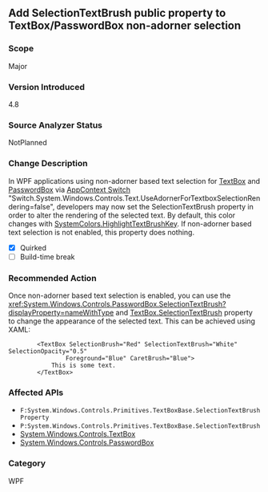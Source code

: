 ## Add SelectionTextBrush public property to TextBox/PasswordBox non-adorner selection

### Scope
Major

### Version Introduced
4.8

### Source Analyzer Status
NotPlanned

### Change Description
In WPF applications using non-adorner based text selection for [TextBox](xref:System.Windows.Controls.TextBox) and [PasswordBox](xref:System.Windows.Controls.PasswordBox)  via [AppContext Switch](https://docs.microsoft.com/dotnet/framework/configure-apps/file-schema/runtime/appcontextswitchoverrides-element) "Switch.System.Windows.Controls.Text.UseAdornerForTextboxSelectionRendering=false", developers may now set the SelectionTextBrush property in order to alter the rendering of the selected text.  By default, this color changes with [SystemColors.HighlightTextBrushKey](xref:System.Windows.SystemColors.HighlightTextBrushKey).  If non-adorner based text selection is not enabled, this property does nothing.

- [x] Quirked
- [ ] Build-time break

### Recommended Action
Once non-adorner based text selection is enabled, you can use the <xref:System.Windows.Controls.PasswordBox.SelectionTextBrush?displayProperty=nameWithType> and [TextBox.SelectionTextBrush](xref:System.Windows.Controls.Primitives.TextBoxBase.SelectionTextBrush) property to change the appearance of the selected text. This can be achieved using XAML:


```xaml
        <TextBox SelectionBrush="Red" SelectionTextBrush="White"  SelectionOpacity="0.5"
                Foreground="Blue" CaretBrush="Blue">
            This is some text.
        </TextBox>
```


### Affected APIs
* `F:System.Windows.Controls.Primitives.TextBoxBase.SelectionTextBrushProperty`
* `P:System.Windows.Controls.Primitives.TextBoxBase.SelectionTextBrush`
* [System.Windows.Controls.TextBox](xref:System.Windows.Controls.TextBox) 
* [System.Windows.Controls.PasswordBox](xref:System.Windows.Controls.PasswordBox) 

### Category
WPF

<!--
    ### Original Bug
        433560
        488213
        503411
        614397
-->
